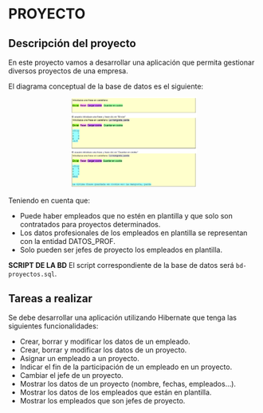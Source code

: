 # **PROYECTO**

## **Descripción del proyecto**

En este proyecto vamos a desarrollar una aplicación que permita gestionar diversos proyectos de una empresa.

El diagrama conceptual de la base de datos es el siguiente:

<div align = center><img src="https://github.com/AlbaGonzalezPereira/daw_dwec/blob/main/exameFinal/img.PNG" alt="Cuadrado letras" style = "width: 50%"></div>

Teniendo en cuenta que:

* Puede haber empleados que no estén en plantilla y que solo son contratados para proyectos determinados.
* Los datos profesionales de los empleados en plantilla se representan con la entidad DATOS_PROF.
* Solo pueden ser jefes de proyecto los empleados en plantilla.

**SCRIPT DE LA BD**
El script correspondiente de la base de datos será ``bd-proyectos.sql``.

## **Tareas a realizar**
Se debe desarrollar una aplicación utilizando Hibernate que tenga las siguientes funcionalidades:

* Crear, borrar y modificar los datos de un empleado.
* Crear, borrar y modificar los datos de un proyecto.
* Asignar un empleado a un proyecto.
* Indicar el fin de la participación de un empleado en un proyecto.
* Cambiar el jefe de un proyecto.
* Mostrar los datos de un proyecto (nombre, fechas, empleados…).
* Mostrar los datos de los empleados que están en plantilla.
* Mostrar los empleados que son jefes de proyecto.